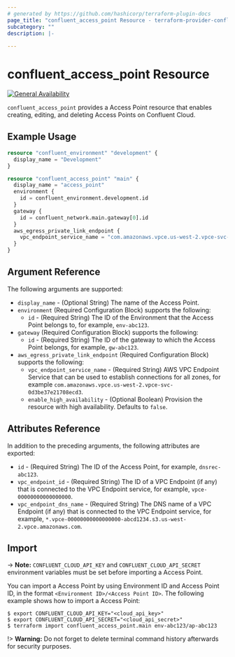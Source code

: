 ```yaml
---
# generated by https://github.com/hashicorp/terraform-plugin-docs
page_title: "confluent_access_point Resource - terraform-provider-confluent"
subcategory: ""
description: |-
  
---
```


# confluent_access_point Resource

[![General Availability](https://img.shields.io/badge/Lifecycle%20Stage-General%20Availability-%2345c6e8)](https://docs.confluent.io/cloud/current/api.html#section/Versioning/API-Lifecycle-Policy)

`confluent_access_point` provides a Access Point resource that enables creating, editing, and deleting Access Points on Confluent Cloud.

## Example Usage

```terraform
resource "confluent_environment" "development" {
  display_name = "Development"
}

resource "confluent_access_point" "main" {
  display_name = "access_point"
  environment {
    id = confluent_environment.development.id
  }
  gateway {
    id = confluent_network.main.gateway[0].id
  }
  aws_egress_private_link_endpoint {
    vpc_endpoint_service_name = "com.amazonaws.vpce.us-west-2.vpce-svc-00000000000000000"
  }
}
```

<!-- schema generated by tfplugindocs -->
## Argument Reference

The following arguments are supported:

- `display_name` - (Optional String) The name of the Access Point.
- `environment` (Required Configuration Block) supports the following:
  - `id` - (Required String) The ID of the Environment that the Access Point belongs to, for example, `env-abc123`.
- `gateway` (Required Configuration Block) supports the following:
  - `id` - (Required String) The ID of the gateway to which the Access Point belongs, for example, `gw-abc123`.
- `aws_egress_private_link_endpoint` (Required Configuration Block) supports the following:
  - `vpc_endpoint_service_name` - (Required String) AWS VPC Endpoint Service that can be used to establish connections for all zones, for example `com.amazonaws.vpce.us-west-2.vpce-svc-0d3be37e21708ecd3`.
  - `enable_high_availability` - (Optional Boolean) Provision the resource with high availability. Defaults to `false`.


## Attributes Reference

In addition to the preceding arguments, the following attributes are exported:

- `id` - (Required String) The ID of the Access Point, for example, `dnsrec-abc123`.
- `vpc_endpoint_id` - (Required String) The ID of a VPC Endpoint (if any) that is connected to the VPC Endpoint service, for example, `vpce-00000000000000000`.
- `vpc_endpoint_dns_name` - (Required String) The DNS name of a VPC Endpoint (if any) that is connected to the VPC Endpoint service, for example, `*.vpce-00000000000000000-abcd1234.s3.us-west-2.vpce.amazonaws.com`.

## Import

-> **Note:** `CONFLUENT_CLOUD_API_KEY` and `CONFLUENT_CLOUD_API_SECRET` environment variables must be set before importing a Access Point.

You can import a Access Point by using Environment ID and Access Point ID, in the format `<Environment ID>/<Access Point ID>`. The following example shows how to import a Access Point:

```shell
$ export CONFLUENT_CLOUD_API_KEY="<cloud_api_key>"
$ export CONFLUENT_CLOUD_API_SECRET="<cloud_api_secret>"
$ terraform import confluent_access_point.main env-abc123/ap-abc123
```

!> **Warning:** Do not forget to delete terminal command history afterwards for security purposes.

